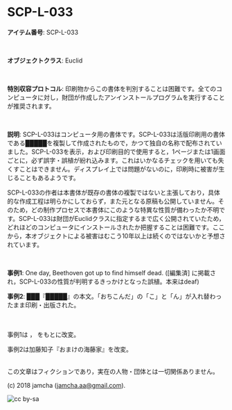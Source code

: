 

# SCP-L-033

**アイテム番号**: SCP-L-033  

<br>  

**オブジェクトクラス**: Euclid  

<br>  

**特別収容プロトコル**: 印刷物からこの書体を判別することは困難です。全てのコンピュータに対し，財団が作成したアンインストールプログラムを実行することが推奨されます。  

<br>  

**説明**: SCP-L-033はコンピュータ用の書体です。SCP-L-033は活版印刷用の書体である█████を複製して作成されたもので，かつて独自の名称で配布されていました。SCP-L-033を表示，および印刷目的で使用すると，1ページまたは1画面ごとに，必ず誤字・誤植が紛れ込みます。これはいかなるチェックを用いても失くすことはできません。ディスプレイ上では問題がないのに，印刷時に被害が生じることもあるようです。  

SCP-L-033の作者は本書体が既存の書体の複製ではないと主張しており，具体的な作成工程は明らかにしておらず，また元となる原稿も公開していません。そのため，どの制作プロセスで本書体にこのような特異な性質が備わったか不明です。SCP-L-033は財団がEuclidクラスに指定するまで広く公開されていたため，どれほどのコンピュータにインストールされたか把握することは困難です。ここから，本オブジェクトによる被害はむこう10年以上は続くのではないかと予想されています。  

<br>  

**事例1**: One day, Beethoven got up to find himself dead. ([編集済] に掲載され，SCP-L-033の性質が判明するきっかけとなった誤植。本来はdeaf)  

**事例2**: ███『█████』の本文。「おちこんだ」の「こ」と「ん」が入れ替わったまま印刷・出版された。  

<br>  
<br>  
事例1は <https://twitter.com/plantypal/status/926891076966903808>， <https://www.classicfm.com/composers/beethoven/guides/deaf-hearing-loss-composing/> をもとに改変。  

事例2は加藤知子『おまけの海藤家』を改変。  

<br>  
この文章はフィクションであり，実在の人物・団体とは一切関係ありません。  

(c) 2018 jamcha (jamcha.aa@gmail.com).  

![cc by-sa](https://i.creativecommons.org/l/by-sa/4.0/88x31.png)  

